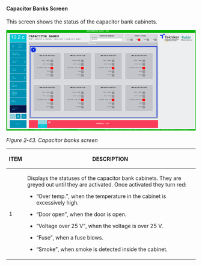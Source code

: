 #### Capacitor Banks Screen

This screen shows the status of the capacitor bank cabinets.

![](../Resources/media/image59.png)

*Figure 2‑43. Capacitor banks screen*

<table class="table">
<thead>
<tr class="header">
<th><p>ITEM</p></th>
<th><p>DESCRIPTION</p></th>
</tr>
</thead>
<tbody>
<tr class="odd">
<td><p>1</p></td>
<td><p>Displays the statuses of the capacitor bank cabinets. They are greyed out until they are activated. Once
activated they turn red:</p>
<ul>
<li><p>“Over temp.”, when the temperature in the cabinet is excessively high.</p></li>
<li><p>“Door open”, when the door is open.</p></li>
<li><p>“Voltage over 25 V”, when the voltage is over 25 V.</p></li>
<li><p>“Fuse”, when a fuse blows.</p></li>
<li><p>“Smoke”, when smoke is detected inside the cabinet.</p></li>
</ul></td>
</tr>
</tbody>
</table>
